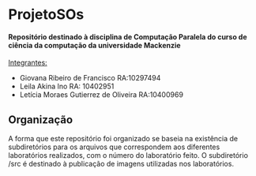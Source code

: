 # ProjetoSOs
<h4>Repositório destinado à disciplina de Computação Paralela do curso de ciência da computação da universidade Mackenzie</h4>

<ins>Integrantes:</ins>
- Giovana Ribeiro de Francisco	RA:10297494
- Leila Akina Ino 	RA: 10402951
- Letícia Moraes Gutierrez de Oliveira	RA:10400969

<h2>Organização</h2>

A forma que este repositório foi organizado se baseia na existência de subdiretórios para os arquivos que correspondem aos diferentes laboratórios realizados, com o número do laboratório feito. O subdiretório /src é destinado à publicação de imagens utilizadas nos laboratórios.
